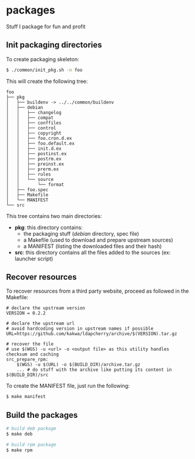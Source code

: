 # packages

Stuff I package for fun and profit

## Init packaging directories

To create packaging skeleton:

```bash
$ ./common/init_pkg.sh -n foo
```

This will create the following tree:

```
foo
├── pkg
│   ├── buildenv -> ../../common/buildenv
│   ├── debian
│   │   ├── changelog
│   │   ├── compat
│   │   ├── conffiles
│   │   ├── control
│   │   ├── copyright
│   │   ├── foo.cron.d.ex
│   │   ├── foo.default.ex
│   │   ├── init.d.ex
│   │   ├── postinst.ex
│   │   ├── postrm.ex
│   │   ├── preinst.ex
│   │   ├── prerm.ex
│   │   ├── rules
│   │   └── source
│   │       └── format
│   ├── foo.spec
│   ├── Makefile
│   └── MANIFEST
└── src
```

This tree contains two main directories:

* **pkg**: this directory contains:
    * the packaging stuff (*debian* directory, spec file)
    * a Makefile (used to download and prepare upstream sources)
    * a MANIFEST (listing the downloaded files and their hash)
* **src**: this directory contains all the files added to the sources (ex: launcher script)

## Recover resources

To recover resources from a third party website, proceed as followed in the Makefile:

```make
# declare the upstream version
VERSION = 0.2.2

# declare the upstream url
# avoid hardcoding version in upstream names if possible
URL=https://github.com/kakwa/ldapcherry/archive/$(VERSION).tar.gz

# recover the file
# use $(WGS) -u <url> -o <output file> as this utility handles checksum and caching
src_prepare_rpm:
    $(WGS) -u $(URL) -o $(BUILD_DIR)/archive.tar.gz
    ... # do stuff with the archive like putting its content in $(BUILD_DIR)/src
```

To create the MANIFEST file, just run the following:

```bash
$ make manifest
```

## Build the packages

```bash
# build deb package
$ make deb

# build rpm package
$ make rpm
```
